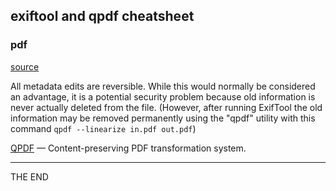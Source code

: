 ## exiftool and qpdf cheatsheet

### pdf
[source][002]

All metadata edits are reversible. While this would normally be considered an
advantage, it is a potential security problem because old information is never
actually deleted from the file. (However, after running ExifTool the old
information may be removed permanently using the "qpdf" utility with this
command `qpdf --linearize in.pdf out.pdf`)


[QPDF][001] — Content-preserving PDF transformation system.

---

THE END

[001]: https://github.com/qpdf/qpdf "Content-preserving PDF transformation system"
[002]: https://exiftool.org/TagNames/PDF.html "exiftool and qpdf"
